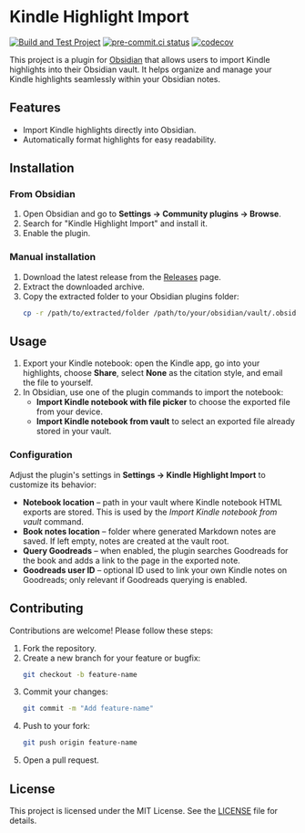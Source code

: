 # Kindle Highlight Import

[![Build and Test Project](https://github.com/LeonLuttenberger/obsidian-kindle-highlight-import/actions/workflows/build-and-test.yml/badge.svg)](https://github.com/LeonLuttenberger/obsidian-kindle-highlight-import/actions/workflows/build-and-test.yml)
[![pre-commit.ci status](https://results.pre-commit.ci/badge/github/LeonLuttenberger/obsidian-kindle-highlight-import/main.svg)](https://results.pre-commit.ci/latest/github/LeonLuttenberger/obsidian-kindle-highlight-import/main)
[![codecov](https://codecov.io/gh/LeonLuttenberger/obsidian-kindle-highlight-import/graph/badge.svg?token=8MYD657APX)](https://codecov.io/gh/LeonLuttenberger/obsidian-kindle-highlight-import)

This project is a plugin for [Obsidian](https://obsidian.md/) that allows users to import Kindle highlights into their Obsidian vault. It helps organize and manage your Kindle highlights seamlessly within your Obsidian notes.

## Features

- Import Kindle highlights directly into Obsidian.
- Automatically format highlights for easy readability.

## Installation

### From Obsidian

1. Open Obsidian and go to **Settings → Community plugins → Browse**.
2. Search for "Kindle Highlight Import" and install it.
3. Enable the plugin.

### Manual installation

1. Download the latest release from the [Releases](https://github.com/LeonLuttenberger/obsidian-kindle-highlight-import/releases) page.
2. Extract the downloaded archive.
3. Copy the extracted folder to your Obsidian plugins folder:
   ```bash
   cp -r /path/to/extracted/folder /path/to/your/obsidian/vault/.obsidian/plugins/kindle-highlight-import
   ```

## Usage

1. Export your Kindle notebook: open the Kindle app, go into your highlights, choose **Share**, select **None** as the citation style, and email the file to yourself.
2. In Obsidian, use one of the plugin commands to import the notebook:
   - **Import Kindle notebook with file picker** to choose the exported file from your device.
   - **Import Kindle notebook from vault** to select an exported file already stored in your vault.

### Configuration

Adjust the plugin's settings in **Settings → Kindle Highlight Import** to customize its behavior:

- **Notebook location** – path in your vault where Kindle notebook HTML exports are stored. This is used by the *Import Kindle notebook from vault* command.
- **Book notes location** – folder where generated Markdown notes are saved. If left empty, notes are created at the vault root.
- **Query Goodreads** – when enabled, the plugin searches Goodreads for the book and adds a link to the page in the exported note.
- **Goodreads user ID** – optional ID used to link your own Kindle notes on Goodreads; only relevant if Goodreads querying is enabled.

## Contributing

Contributions are welcome! Please follow these steps:

1. Fork the repository.
2. Create a new branch for your feature or bugfix:
   ```bash
   git checkout -b feature-name
   ```
3. Commit your changes:
   ```bash
   git commit -m "Add feature-name"
   ```
4. Push to your fork:
   ```bash
   git push origin feature-name
   ```
5. Open a pull request.

## License

This project is licensed under the MIT License. See the [LICENSE](LICENSE) file for details.
